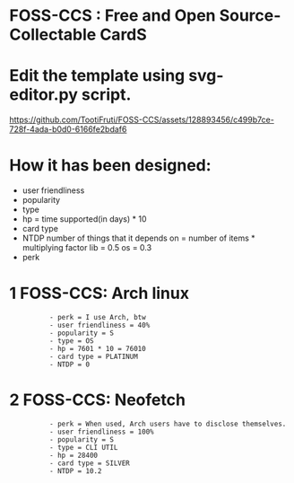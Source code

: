 
# FOSS-CCS : Free and Open Source-Collectable CardS

# Edit the template using svg-editor.py script.



https://github.com/TootiFruti/FOSS-CCS/assets/128893456/c499b7ce-728f-4ada-b0d0-6166fe2bdaf6



# How it has been designed:
- user friendliness 
- popularity
- type 
- hp = time supported(in days) * 10
- card type
- NTDP    number of things that it depends on  = number of items * multiplying factor 
                                                                   lib = 0.5
                                                                   os = 0.3
- perk


# 1 FOSS-CCS: Arch linux 
              - perk = I use Arch, btw
              - user friendliness = 40%
              - popularity = S 
              - type = OS 
              - hp = 7601 * 10 = 76010
              - card type = PLATINUM
              - NTDP = 0

# 2 FOSS-CCS: Neofetch
              - perk = When used, Arch users have to disclose themselves.
              - user friendliness = 100%
              - popularity = S 
              - type = CLI UTIL
              - hp = 28400
              - card type = SILVER
              - NTDP = 10.2

